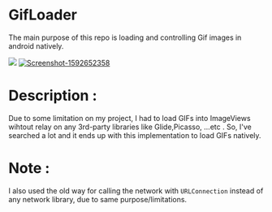# GifLoader
The main purpose of this repo is loading and controlling Gif images in android natively. 

<img src='https://i.ibb.co/rs3jWxy/Screenshot-1592652358.png'>
<a href="https://ibb.co/k1J7d4c"><img src="https://i.ibb.co/rs3jWxy/Screenshot-1592652358.png" alt="Screenshot-1592652358" border="0" /></a>

# Description : 
Due to some limitation on my project, I had to load GIFs into ImageViews wihtout relay on any 3rd-party libraries like Glide,Picasso, ...etc . 
So, I've searched a lot and it ends up with this implementation to load GIFs natively.

# Note : 
I also used the old way for calling the network with <code>URLConnection</code> instead of any network library, due to same purpose/limitations. 
